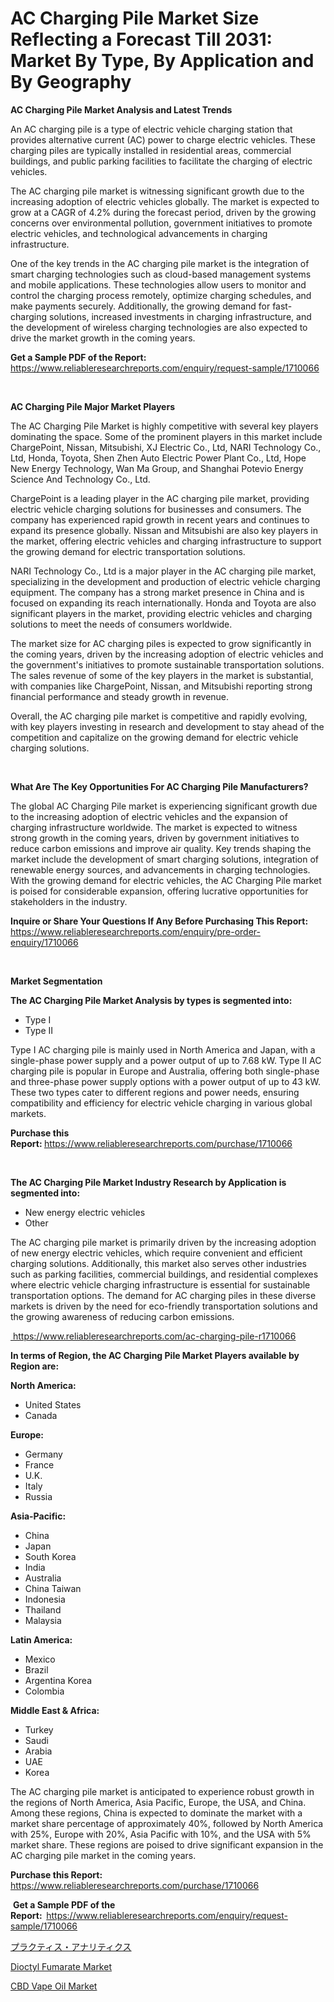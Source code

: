 <p><h1>AC Charging Pile Market Size Reflecting a Forecast Till 2031: Market By Type, By Application and By Geography</h1></p><p><strong>AC Charging Pile Market Analysis and Latest Trends</strong></p>
<p><p>An AC charging pile is a type of electric vehicle charging station that provides alternative current (AC) power to charge electric vehicles. These charging piles are typically installed in residential areas, commercial buildings, and public parking facilities to facilitate the charging of electric vehicles.</p><p>The AC charging pile market is witnessing significant growth due to the increasing adoption of electric vehicles globally. The market is expected to grow at a CAGR of 4.2% during the forecast period, driven by the growing concerns over environmental pollution, government initiatives to promote electric vehicles, and technological advancements in charging infrastructure.</p><p>One of the key trends in the AC charging pile market is the integration of smart charging technologies such as cloud-based management systems and mobile applications. These technologies allow users to monitor and control the charging process remotely, optimize charging schedules, and make payments securely. Additionally, the growing demand for fast-charging solutions, increased investments in charging infrastructure, and the development of wireless charging technologies are also expected to drive the market growth in the coming years.</p></p>
<p><strong>Get a Sample PDF of the Report:&nbsp;</strong> <a href="https://www.reliableresearchreports.com/enquiry/request-sample/1710066">https://www.reliableresearchreports.com/enquiry/request-sample/1710066</a></p>
<p>&nbsp;</p>
<p><strong>AC Charging Pile Major Market Players</strong></p>
<p><p>The AC Charging Pile Market is highly competitive with several key players dominating the space. Some of the prominent players in this market include ChargePoint, Nissan, Mitsubishi, XJ Electric Co., Ltd, NARI Technology Co., Ltd, Honda, Toyota, Shen Zhen Auto Electric Power Plant Co., Ltd, Hope New Energy Technology, Wan Ma Group, and Shanghai Potevio Energy Science And Technology Co., Ltd.</p><p>ChargePoint is a leading player in the AC charging pile market, providing electric vehicle charging solutions for businesses and consumers. The company has experienced rapid growth in recent years and continues to expand its presence globally. Nissan and Mitsubishi are also key players in the market, offering electric vehicles and charging infrastructure to support the growing demand for electric transportation solutions.</p><p>NARI Technology Co., Ltd is a major player in the AC charging pile market, specializing in the development and production of electric vehicle charging equipment. The company has a strong market presence in China and is focused on expanding its reach internationally. Honda and Toyota are also significant players in the market, providing electric vehicles and charging solutions to meet the needs of consumers worldwide.</p><p>The market size for AC charging piles is expected to grow significantly in the coming years, driven by the increasing adoption of electric vehicles and the government's initiatives to promote sustainable transportation solutions. The sales revenue of some of the key players in the market is substantial, with companies like ChargePoint, Nissan, and Mitsubishi reporting strong financial performance and steady growth in revenue.</p><p>Overall, the AC charging pile market is competitive and rapidly evolving, with key players investing in research and development to stay ahead of the competition and capitalize on the growing demand for electric vehicle charging solutions.</p></p>
<p>&nbsp;</p>
<p><strong>What Are The Key Opportunities For AC Charging Pile Manufacturers?</strong></p>
<p><p>The global AC Charging Pile market is experiencing significant growth due to the increasing adoption of electric vehicles and the expansion of charging infrastructure worldwide. The market is expected to witness strong growth in the coming years, driven by government initiatives to reduce carbon emissions and improve air quality. Key trends shaping the market include the development of smart charging solutions, integration of renewable energy sources, and advancements in charging technologies. With the growing demand for electric vehicles, the AC Charging Pile market is poised for considerable expansion, offering lucrative opportunities for stakeholders in the industry.</p></p>
<p><strong>Inquire or Share Your Questions If Any Before Purchasing This Report:</strong> <a href="https://www.reliableresearchreports.com/enquiry/pre-order-enquiry/1710066">https://www.reliableresearchreports.com/enquiry/pre-order-enquiry/1710066</a></p>
<p>&nbsp;</p>
<p><strong>Market Segmentation</strong></p>
<p><strong>The AC Charging Pile Market Analysis by types is segmented into:</strong></p>
<p><ul><li>Type I</li><li>Type II</li></ul></p>
<p><p>Type I AC charging pile is mainly used in North America and Japan, with a single-phase power supply and a power output of up to 7.68 kW. Type II AC charging pile is popular in Europe and Australia, offering both single-phase and three-phase power supply options with a power output of up to 43 kW. These two types cater to different regions and power needs, ensuring compatibility and efficiency for electric vehicle charging in various global markets.</p></p>
<p><strong>Purchase this Report:&nbsp;</strong><a href="https://www.reliableresearchreports.com/purchase/1710066">https://www.reliableresearchreports.com/purchase/1710066</a></p>
<p>&nbsp;</p>
<p><strong>The AC Charging Pile Market Industry Research by Application is segmented into:</strong></p>
<p><ul><li>New energy electric vehicles</li><li>Other</li></ul></p>
<p><p>The AC charging pile market is primarily driven by the increasing adoption of new energy electric vehicles, which require convenient and efficient charging solutions. Additionally, this market also serves other industries such as parking facilities, commercial buildings, and residential complexes where electric vehicle charging infrastructure is essential for sustainable transportation options. The demand for AC charging piles in these diverse markets is driven by the need for eco-friendly transportation solutions and the growing awareness of reducing carbon emissions.</p></p>
<p><a href="https://www.reliableresearchreports.com/ac-charging-pile-r1710066">&nbsp;https://www.reliableresearchreports.com/ac-charging-pile-r1710066</a></p>
<p><strong>In terms of Region, the AC Charging Pile Market Players available by Region are:</strong></p>
<p>
    <p> <strong> North America: </strong>
        <ul>
            <li>United States</li>
            <li>Canada</li>
        </ul>
        </p> 
    <p> <strong> Europe: </strong>
        <ul>
            <li>Germany</li>
            <li>France</li>
            <li>U.K.</li>
            <li>Italy</li>
            <li>Russia</li>
        </ul>
        </p> 
    <p> <strong> Asia-Pacific: </strong>
        <ul>
            <li>China</li>
            <li>Japan</li>
            <li>South Korea</li>
            <li>India</li>
            <li>Australia</li>
            <li>China Taiwan</li>
            <li>Indonesia</li>
            <li>Thailand</li>
            <li>Malaysia</li>
        </ul>
        </p> 
    <p> <strong> Latin America: </strong>
        <ul>
            <li>Mexico</li>
            <li>Brazil</li>
            <li>Argentina Korea</li>
            <li>Colombia</li>
        </ul>
        </p> 
    <p> <strong> Middle East & Africa: </strong>
        <ul>
            <li>Turkey</li>
            <li>Saudi</li>
            <li>Arabia</li>
            <li>UAE</li>
            <li>Korea</li>
        </ul>
    </p>
    </p>
<p><p>The AC charging pile market is anticipated to experience robust growth in the regions of North America, Asia Pacific, Europe, the USA, and China. Among these regions, China is expected to dominate the market with a market share percentage of approximately 40%, followed by North America with 25%, Europe with 20%, Asia Pacific with 10%, and the USA with 5% market share. These regions are poised to drive significant expansion in the AC charging pile market in the coming years.</p></p>
<p><strong>Purchase this Report: </strong><a href="https://www.reliableresearchreports.com/purchase/1710066">https://www.reliableresearchreports.com/purchase/1710066</a></p>
<p>&nbsp;<strong>Get a Sample PDF of the Report:&nbsp;&nbsp;</strong><a href="https://www.reliableresearchreports.com/enquiry/request-sample/1710066">https://www.reliableresearchreports.com/enquiry/request-sample/1710066</a></p>
<p><strong></strong></p>
<p><p><a href="https://github.com/ycmtqqhvk3273/Market-Research-Report-List-3/blob/main/3321172184920.md">プラクティス・アナリティクス</a></p><p><a href="https://medium.com/@lkelvin6138/insights-into-the-dioctyl-fumarate-market-market-players-market-size-geographical-regions-and-b67e329bd158">Dioctyl Fumarate Market</a></p><p><a href="https://medium.com/@nandapra808/cbd-vape-oil-market-size-by-type-hemp-derived-type-marijuana-derived-type-by-product-99d00847f247">CBD Vape Oil Market</a></p></p>